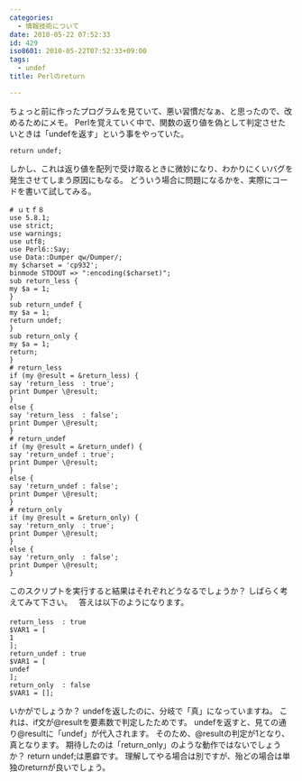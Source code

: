 ```yaml
---
categories:
  - 情報技術について
date: 2010-05-22 07:52:33
id: 429
iso8601: 2010-05-22T07:52:33+09:00
tags:
  - undef
title: Perlのreturn

---
```


ちょっと前に作ったプログラムを見ていて、悪い習慣だなぁ、と思ったので、改めるためにメモ。
Perlを覚えていく中で、関数の返り値を偽として判定させたいときは「undefを返す」という事をやっていた。
<pre><code>return undef;</code></pre>
しかし、これは返り値を配列で受け取るときに微妙になり、わかりにくいバグを発生させてしまう原因にもなる。
どういう場合に問題になるかを、実際にコードを書いて試してみる。


<pre><code># ｕｔｆ８
use 5.8.1;
use strict;
use warnings;
use utf8;
use Perl6::Say;
use Data::Dumper qw/Dumper/;
my &#36;charset = &#39;cp932&#39;;
binmode STDOUT =&gt; &quot;:encoding(&#36;charset)&quot;;
sub return_less {
my &#36;a = 1;
}
sub return_undef {
my &#36;a = 1;
return undef;
}
sub return_only {
my &#36;a = 1;
return;
}
# return_less
if (my @result = &return_less) {
say &#39;return_less  : true&#39;;
print Dumper \@result;
}
else {
say &#39;return_less  : false&#39;;
print Dumper \@result;
}
# return_undef
if (my @result = &return_undef) {
say &#39;return_undef : true&#39;;
print Dumper \@result;
}
else {
say &#39;return_undef : false&#39;;
print Dumper \@result;
}
# return_only
if (my @result = &return_only) {
say &#39;return_only  : true&#39;;
print Dumper \@result;
}
else {
say &#39;return_only  : false&#39;;
print Dumper \@result;
}
</code></pre>
このスクリプトを実行すると結果はそれぞれどうなるでしょうか？
しばらく考えてみて下さい。
&#133;
&#133;
答えは以下のようになります。
<pre><code>return_less  : true
&#36;VAR1 = [
1
];
return_undef : true
&#36;VAR1 = [
undef
];
return_only  : false
&#36;VAR1 = [];
</code></pre>
いかがでしょうか？
undefを返したのに、分岐で「真」になっていますね。
これは、if文が@resultを要素数で判定したためです。
undefを返すと、見ての通り@resultに「undef」が代入されます。
そのため、@resultの判定が1となり、真となります。
期待したのは「return_only」のような動作ではないでしょうか？
return undef;は悪癖です。
理解してやる場合は別ですが、殆どの場合は単独のreturnが良いでしょう。
    	